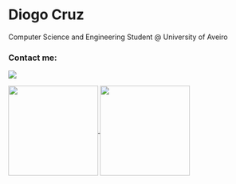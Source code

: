# Diogo Cruz
Computer Science and Engineering Student @ University of Aveiro

### Contact me:

<a href="https://www.linkedin.com/in/dxogo/"><img src="https://img.shields.io/badge/Diogo%20Cruz-%230077B5.svg?&style=for-the-badge&logo=linkedin&logoColor=white" ></a>

<a href="https://github.com/DXOGO">
  <img height="180em" align="center" src="https://github-readme-stats.vercel.app/api?username=dxogo&?count_private=true&show_icons=true&theme=tokyonight"/>
  <img height="180em" align="center" src="https://github-readme-stats.vercel.app/api/top-langs/?username=DXOGO&show_icons=true&layout=compact&theme=dracula&langs_count=10&hide=html,c%23"/>
</a>
